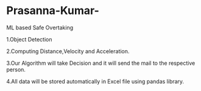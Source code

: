 # Prasanna-Kumar-
ML based Safe Overtaking 

1.Object Detection 

2.Computing Distance,Velocity and Acceleration.

3.Our Algorithm will take Decision and it will send the mail to the respective person.

4.All data will be stored automatically in Excel file using pandas library.
